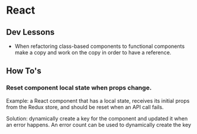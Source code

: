 # React

## Dev Lessons

* When refactoring class-based components to functional components make a copy and work on the copy in order to have a reference.

## How To's

### **Reset component local state when props change.** 

Example: a React component that has a local state, receives its initial props from the Redux store, and should be reset when an API call fails. 

Solution: dynamically create a key for the component and updated it when an error happens. An error count can be used to dynamically create the key



